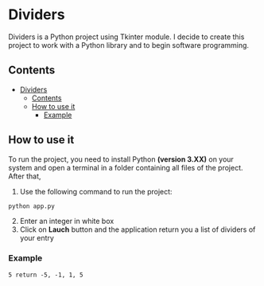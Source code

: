 # Dividers
Dividers is a Python project using Tkinter module.
I decide to create this project to work with a Python library
and to begin software programming.

## Contents
- [Dividers](#dividers)
  - [Contents](#contents)
  - [How to use it](#how-to-use-it)
    - [Example](#example)

## How to use it
To run the project, you need to install Python **(version 3.XX)** on your system
and open a terminal in a folder containing all files of the project.
After that, 
1. Use the following command to run the project:
 ```
 python app.py
 ```
2. Enter an integer in white box
3. Click on **Lauch** button and the application return you a list of dividers
of your entry

### Example
```
5 return -5, -1, 1, 5
```

